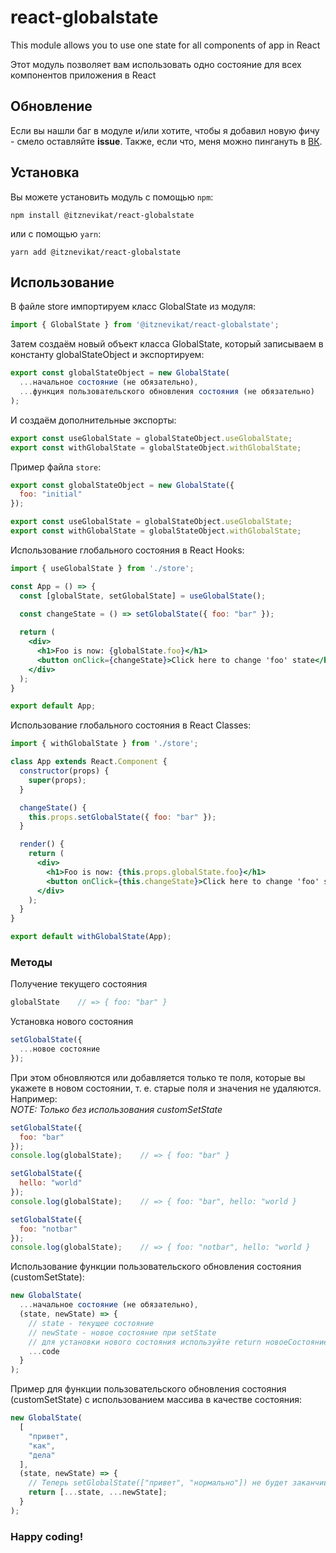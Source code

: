 # react-globalstate
 This module allows you to use one state for all components of app in React

 Этот модуль позволяет вам использовать одно состояние для всех компонентов приложения в React
 
## Обновление
Если вы нашли баг в модуле и/или хотите, чтобы я добавил новую фичу - смело оставляйте **issue**. Также, если что, меня можно пингануть в [ВК](https://vk.com/itznevikat).
 
## Установка
Вы можете установить модуль с помощью `npm`:
```shell script
npm install @itznevikat/react-globalstate
```
или с помощью `yarn`:
```shell script
yarn add @itznevikat/react-globalstate
```

## Использование
В файле store импортируем класс GlobalState из модуля:
```javascript
import { GlobalState } from '@itznevikat/react-globalstate';
```
Затем создаём новый объект класса GlobalState, который записываем в константу globalStateObject и экспортируем:
```javascript
export const globalStateObject = new GlobalState(
  ...начальное состояние (не обязательно),
  ...функция пользовательского обновления состояния (не обязательно)
);
```
И создаём дополнительные экспорты:
```javascript
export const useGlobalState = globalStateObject.useGlobalState;
export const withGlobalState = globalStateObject.withGlobalState;
```

Пример файла `store`:
```javascript
export const globalStateObject = new GlobalState({
  foo: "initial"
});

export const useGlobalState = globalStateObject.useGlobalState;
export const withGlobalState = globalStateObject.withGlobalState;
```

Использование глобального состояния в React Hooks:
```jsx
import { useGlobalState } from './store';

const App = () => {
  const [globalState, setGlobalState] = useGlobalState();

  const changeState = () => setGlobalState({ foo: "bar" });
  
  return (
    <div>
      <h1>Foo is now: {globalState.foo}</h1>
      <button onClick={changeState}>Click here to change 'foo' state</button>
    </div>
  );
}

export default App;
```

Использование глобального состояния в React Classes:
```jsx
import { withGlobalState } from './store';

class App extends React.Component {
  constructor(props) {
    super(props);
  }

  changeState() {
    this.props.setGlobalState({ foo: "bar" });
  }

  render() {
    return (
      <div>
        <h1>Foo is now: {this.props.globalState.foo}</h1>
        <button onClick={this.changeState}>Click here to change 'foo' state</button>
      </div>
    );
  }
}

export default withGlobalState(App);
```

### Методы
Получение текущего состояния
```javascript
globalState    // => { foo: "bar" }
```

Установка нового состояния
```javascript
setGlobalState({
  ...новое состояние
});
```
При этом обновляются или добавляется только те поля, которые вы укажете в новом состоянии, т. е. старые поля и значения не удаляются. Например:<br/>
*NOTE: Только без использования customSetState*
```javascript
setGlobalState({
  foo: "bar"
});
console.log(globalState);    // => { foo: "bar" }

setGlobalState({
  hello: "world"
});
console.log(globalState);    // => { foo: "bar", hello: "world }

setGlobalState({
  foo: "notbar"
});
console.log(globalState);    // => { foo: "notbar", hello: "world }
```

Использование функции пользовательского обновления состояния (customSetState):
```javascript
new GlobalState(
  ...начальное состояние (не обязательно),
  (state, newState) => {
    // state - текущее состояние
    // newState - новое состояние при setState
    // для установки нового состояния используйте return новоеСостояние;
    ...code
  }
);
```

Пример для функции пользовательского обновления состояния (customSetState) с использованием массива в качестве состояния:
```javascript
new GlobalState(
  [
    "привет",
    "как",
    "дела"
  ],
  (state, newState) => {
    // Теперь setGlobalState(["привет", "нормально"]) не будет заканчиваться ошибкой и нормально отработает
    return [...state, ...newState];
  }
);
```

### Happy coding!
